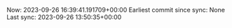 Now: 2023-09-26 16:39:41.191709+00:00 Earliest commit since sync: None Last sync: 2023-09-26 13:50:35+00:00

